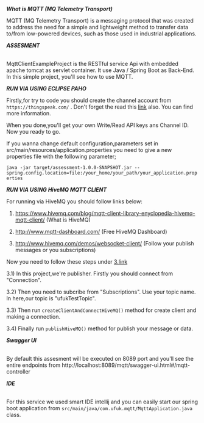 ***What is MQTT (MQ Telemetry Transport)***

MQTT (MQ Telemetry Transport) is a messaging protocol that was created to address the need for a simple and lightweight method to transfer data to/from low-powered devices, such as those used in industrial applications.

***ASSESMENT***

<br/> MqttClientExampleProject is the RESTful service Api with embedded apache tomcat as servlet container. It use Java / Spring Boot as Back-End. In this simple project, you'll see how to use MQTT.

***RUN VIA USING ECLIPSE PAHO***

Firstly,for try to code you should create the channel account from ```https://thingspeak.com/``` . Don't forget the read this [link](https://uk.mathworks.com/help/thingspeak/publishtoachannelfeed.html) also. You can find more information.

When you done,you'll get your own Write/Read API keys ans Channel ID. Now you ready to go.  

If you wanna change default configuration,parameters set in src/main/resources/application.properties you need to give a new properties file with the following parameter;

```java -jar target/assessment-1.0.0-SNAPSHOT.jar --spring.config.location=file:/your_home/your_path/your_application.properties```

***RUN VIA USING HiveMQ MQTT CLIENT***

For running via HiveMQ you should follow links below:

1) https://www.hivemq.com/blog/mqtt-client-library-enyclopedia-hivemq-mqtt-client/  (What is HiveMQ)

2) http://www.mqtt-dashboard.com/ (Free HiveMQ Dashboard)

3) http://www.hivemq.com/demos/websocket-client/ (Follow your publish messages or you subscriptions)

Now you need to follow these steps under [3.link](http://www.hivemq.com/demos/websocket-client/)

3.1) In this project,we're publisher. Firstly you should connect from "Connection".

3.2) Then you need to subcribe from "Subscriptions". Use your topic name. In here,our topic is "ufukTestTopic".

3.3) Then run ```createClientAndConnectHiveMQ()``` method for create client and making a connection.

3.4) Finally run ```publishHiveMQ()``` method for publish your message or data.



***Swagger UI***

<br/>By default this assesment will be executed on 8089 port and you'll see the entire endpoints from http://localhost:8089/mqtt/swagger-ui.html#/mqtt-controller


***IDE***

<br/>For this service we used smart IDE intellij and you can easily start our spring boot application from ```src/main/java/com.ufuk.mqtt/MqttApplication.java``` class.


